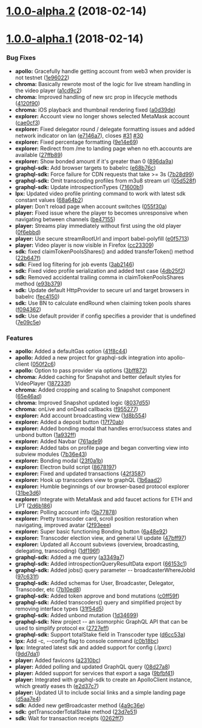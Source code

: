 <a name="1.0.0-alpha.2"></a>
# [1.0.0-alpha.2](https://github.com/livepeer/livepeerjs/compare/v1.0.0-alpha.1...v1.0.0-alpha.2) (2018-02-14)



<a name="1.0.0-alpha.1"></a>
# [1.0.0-alpha.1](https://github.com/livepeer/livepeerjs/compare/65e46ad...v1.0.0-alpha.1) (2018-02-14)


### Bug Fixes

* **apollo:** Gracefully handle getting account from web3 when provider is not testnet ([1e96022](https://github.com/livepeer/livepeerjs/commit/1e96022))
* **chroma:** Basically rewrote most of the logic for live stream handling in the video player ([a1cd9c2](https://github.com/livepeer/livepeerjs/commit/a1cd9c2))
* **chroma:** Improved handling of new src prop in lifecycle methods ([4120f90](https://github.com/livepeer/livepeerjs/commit/4120f90))
* **chroma:** iOS playback and thumbnail rendering fixed ([a0d39de](https://github.com/livepeer/livepeerjs/commit/a0d39de))
* **explorer:** Account view no longer shows selected MetaMask account ([cae0cf3](https://github.com/livepeer/livepeerjs/commit/cae0cf3))
* **explorer:** Fixed delegator round / delegate formatting issues and added network indicator on lan ([e7146a7](https://github.com/livepeer/livepeerjs/commit/e7146a7)), closes [#31](https://github.com/livepeer/livepeerjs/issues/31) [#30](https://github.com/livepeer/livepeerjs/issues/30)
* **explorer:** Fixed percentage formatting ([9e14e69](https://github.com/livepeer/livepeerjs/commit/9e14e69))
* **explorer:** Redirect from /me to landing page when no eth.accounts are available ([27ffb89](https://github.com/livepeer/livepeerjs/commit/27ffb89))
* **explorer:** Show bonded amount if it's greater than 0 ([896da9a](https://github.com/livepeer/livepeerjs/commit/896da9a))
* **graphql-sdk:** Add browser targets to babelrc ([e68b76c](https://github.com/livepeer/livepeerjs/commit/e68b76c))
* **graphql-sdk:** Force failure for CDN requests that take >= 3s ([7b28d99](https://github.com/livepeer/livepeerjs/commit/7b28d99))
* **graphql-sdk:** Omit transcoding profiles from  m3u8 stream url ([05d528f](https://github.com/livepeer/livepeerjs/commit/05d528f))
* **graphql-sdk:** Update introspectionTypes ([71600b1](https://github.com/livepeer/livepeerjs/commit/71600b1))
* **lpx:** Updated video profile printing command to work with latest sdk constant values ([68a64b2](https://github.com/livepeer/livepeerjs/commit/68a64b2))
* **player:** Don't reload page when account switches ([055f30a](https://github.com/livepeer/livepeerjs/commit/055f30a))
* **player:** Fixed issue where the player to becomes unresponsive when navigating between channels ([be47155](https://github.com/livepeer/livepeerjs/commit/be47155))
* **player:** Streams play immediately without first using the old player ([0f6ebbd](https://github.com/livepeer/livepeerjs/commit/0f6ebbd))
* **player:** Use secure streamRootUrl and import babel-polyfill ([e0f5713](https://github.com/livepeer/livepeerjs/commit/e0f5713))
* **player:** Video player is now visible in Firefox ([cc23309](https://github.com/livepeer/livepeerjs/commit/cc23309))
* **sdk:** fixed claimTokenPoolsShares() and added transferToken() method ([22b647f](https://github.com/livepeer/livepeerjs/commit/22b647f))
* **sdk:** Fixed log filtering for job events ([3ab2146](https://github.com/livepeer/livepeerjs/commit/3ab2146))
* **sdk:** Fixed video profile serialization and added test case ([4db25f2](https://github.com/livepeer/livepeerjs/commit/4db25f2))
* **sdk:** Removed accidental trailing comma in claimTokenPoolsShares method ([e93b379](https://github.com/livepeer/livepeerjs/commit/e93b379))
* **sdk:** Update default HttpProvider to secure url and target browsers in babelrc ([fec4150](https://github.com/livepeer/livepeerjs/commit/fec4150))
* **sdk:** Use BN to calculate endRound when claiming token pools shares ([f094362](https://github.com/livepeer/livepeerjs/commit/f094362))
* **sdk:** Use default provider if config specifies a provider that is undefined ([7e09c5e](https://github.com/livepeer/livepeerjs/commit/7e09c5e))


### Features

* **apollo:** Added a defaultGas option ([41f8c44](https://github.com/livepeer/livepeerjs/commit/41f8c44))
* **apollo:** Added a new project for graphql-sdk integration into apollo-client ([050f2c6](https://github.com/livepeer/livepeerjs/commit/050f2c6))
* **apollo:** Option to pass provider via options ([3bff872](https://github.com/livepeer/livepeerjs/commit/3bff872))
* **chroma:** Added caching for Snapshot and better default styles for VideoPlayer ([187233f](https://github.com/livepeer/livepeerjs/commit/187233f))
* **chroma:** Added cropping and scaling to Snapshot component ([65e46ad](https://github.com/livepeer/livepeerjs/commit/65e46ad))
* **chroma:** Improved Snapshot updated logic ([8037d55](https://github.com/livepeer/livepeerjs/commit/8037d55))
* **chroma:** onLive and onDead callbacks ([f955277](https://github.com/livepeer/livepeerjs/commit/f955277))
* **explorer:** Add account broadcasting view ([1d8b554](https://github.com/livepeer/livepeerjs/commit/1d8b554))
* **explorer:** Added a deposit button ([17f70ab](https://github.com/livepeer/livepeerjs/commit/17f70ab))
* **explorer:** Added bonding modal that handles error/success states and unbond button ([1a932ff](https://github.com/livepeer/livepeerjs/commit/1a932ff))
* **explorer:** Added Navbar ([761ade9](https://github.com/livepeer/livepeerjs/commit/761ade9))
* **explorer:** Added tabs on profile page and began converting view into subview modules ([7b36e43](https://github.com/livepeer/livepeerjs/commit/7b36e43))
* **explorer:** Bonding modal ([23f0a1b](https://github.com/livepeer/livepeerjs/commit/23f0a1b))
* **explorer:** Electron build script ([8678197](https://github.com/livepeer/livepeerjs/commit/8678197))
* **explorer:** Fixed and updated transactions ([42f3587](https://github.com/livepeer/livepeerjs/commit/42f3587))
* **explorer:** Hook up transcoders view to graphQL ([1b6aad2](https://github.com/livepeer/livepeerjs/commit/1b6aad2))
* **explorer:** Humble beginnings of our browser-based protocol explorer ([31be3d6](https://github.com/livepeer/livepeerjs/commit/31be3d6))
* **explorer:** Integrate with MetaMask and add faucet actions for ETH and LPT ([2d6b186](https://github.com/livepeer/livepeerjs/commit/2d6b186))
* **explorer:** Polling account info ([5b77878](https://github.com/livepeer/livepeerjs/commit/5b77878))
* **explorer:** Pretty transcoder card, scroll position restoration when navigating, improved avatar ([2f93eee](https://github.com/livepeer/livepeerjs/commit/2f93eee))
* **explorer:** Super basic functioning Bonding button ([6a48e92](https://github.com/livepeer/livepeerjs/commit/6a48e92))
* **explorer:** Transcoder election view, and general UI update ([47bff97](https://github.com/livepeer/livepeerjs/commit/47bff97))
* **explorer:** Updated all Account subviews (overview, broadcasting, delegating, transcoding) ([1df196f](https://github.com/livepeer/livepeerjs/commit/1df196f))
* **graphql-sdk:** Added a me query ([a3349a7](https://github.com/livepeer/livepeerjs/commit/a3349a7))
* **graphql-sdk:** Added introspectionQueryResultData export ([66153c1](https://github.com/livepeer/livepeerjs/commit/66153c1))
* **graphql-sdk:** Added jobs() query parameter -- broadcasterWhereJobId ([97c631f](https://github.com/livepeer/livepeerjs/commit/97c631f))
* **graphql-sdk:** Added schemas for User, Broadcaster, Delegator, Transcoder, etc ([7b10ed8](https://github.com/livepeer/livepeerjs/commit/7b10ed8))
* **graphql-sdk:** Added token approve and bond mutations ([c0ff59f](https://github.com/livepeer/livepeerjs/commit/c0ff59f))
* **graphql-sdk:** Added transcoders() query and simplified project by removing interface types ([31f54d5](https://github.com/livepeer/livepeerjs/commit/31f54d5))
* **graphql-sdk:** Added unbond mutation ([1d34699](https://github.com/livepeer/livepeerjs/commit/1d34699))
* **graphql-sdk:** New project -- an isomorphic GraphQL API that can be used to simplify protocol ex ([2727eff](https://github.com/livepeer/livepeerjs/commit/2727eff))
* **graphql-sdk:** Support totalStake field in Transcoder type ([d6cc53a](https://github.com/livepeer/livepeerjs/commit/d6cc53a))
* **lpx:** Add -c, --config flag to console command ([c0b18bc](https://github.com/livepeer/livepeerjs/commit/c0b18bc))
* **lpx:** Integrated latest sdk and added support for config (.lpxrc) ([9dd7da1](https://github.com/livepeer/livepeerjs/commit/9dd7da1))
* **player:** Added favicons ([a2310bc](https://github.com/livepeer/livepeerjs/commit/a2310bc))
* **player:** Added polling and updated GraphQL query ([08d27a8](https://github.com/livepeer/livepeerjs/commit/08d27a8))
* **player:** Added support for services that export a saga ([9bfbf41](https://github.com/livepeer/livepeerjs/commit/9bfbf41))
* **player:** Integrated with graphql-sdk to create an ApolloClient instance, which greatly eases th ([e2d37c7](https://github.com/livepeer/livepeerjs/commit/e2d37c7))
* **player:** Updated UI to include social links and a simple landing page ([d5aa7e4](https://github.com/livepeer/livepeerjs/commit/d5aa7e4))
* **sdk:** Added new getBroadcaster method ([4a9c36e](https://github.com/livepeer/livepeerjs/commit/4a9c36e))
* **sdk:** getTranscoderTotalStake method ([23d7e51](https://github.com/livepeer/livepeerjs/commit/23d7e51))
* **sdk:** Wait for transaction receipts ([0262ff7](https://github.com/livepeer/livepeerjs/commit/0262ff7))



